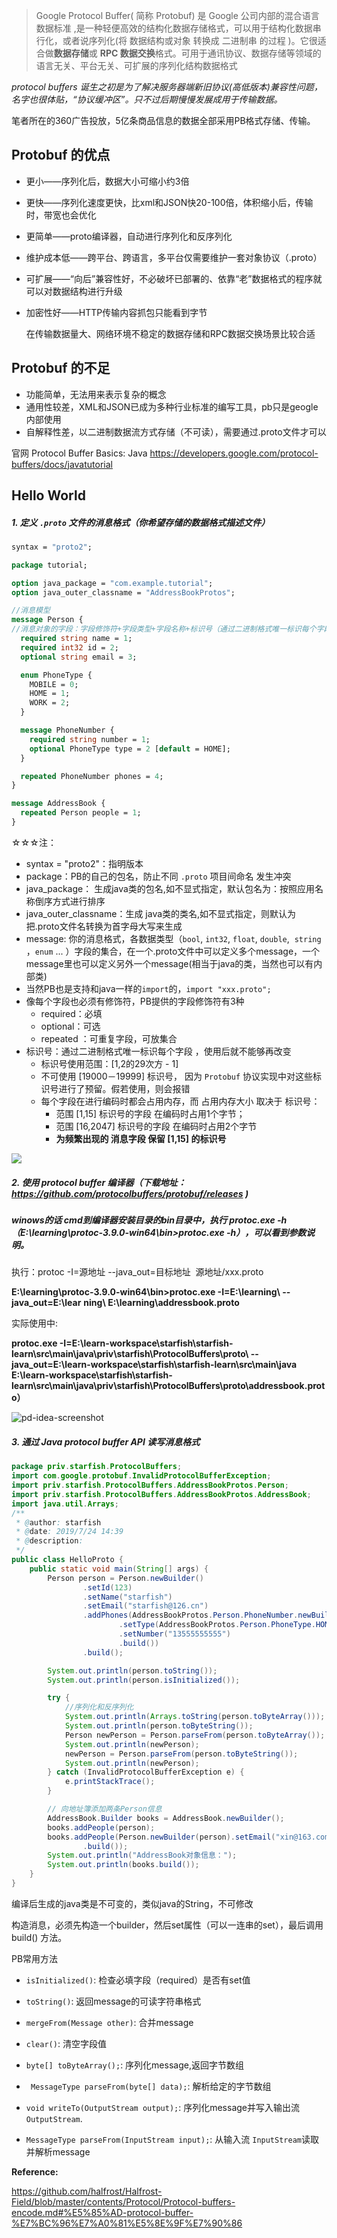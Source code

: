 > Google Protocol Buffer( 简称 Protobuf) 是 Google 公司内部的混合语言数据标准 ,是一种轻便高效的结构化数据存储格式，可以用于结构化数据串行化，或者说序列化(将 数据结构或对象 转换成 二进制串 的过程 )。它很适合做**数据存储**或 **RPC 数据交换**格式。可用于通讯协议、数据存储等领域的语言无关、平台无关、可扩展的序列化结构数据格式 

*protocol buffers 诞生之初是为了解决服务器端新旧协议(高低版本)兼容性问题，名字也很体贴，“协议缓冲区”。只不过后期慢慢发展成用于传输数据。*

笔者所在的360广告投放，5亿条商品信息的数据全部采用PB格式存储、传输。

## Protobuf 的优点

- 更小——序列化后，数据大小可缩小约3倍
- 更快——序列化速度更快，比xml和JSON快20-100倍，体积缩小后，传输时，带宽也会优化
- 更简单——proto编译器，自动进行序列化和反序列化
- 维护成本低——跨平台、跨语言，多平台仅需要维护一套对象协议（.proto）
- 可扩展——“向后”兼容性好，不必破坏已部署的、依靠“老”数据格式的程序就可以对数据结构进行升级
- 加密性好——HTTP传输内容抓包只能看到字节

	在传输数据量大、网络环境不稳定的数据存储和RPC数据交换场景比较合适	

## Protobuf 的不足

- 功能简单，无法用来表示复杂的概念
- 通用性较差，XML和JSON已成为多种行业标准的编写工具，pb只是geogle内部使用
- 自解释性差，以二进制数据流方式存储（不可读），需要通过.proto文件才可以



官网 Protocol Buffer Basics: Java <https://developers.google.com/protocol-buffers/docs/javatutorial> 



## Hello World

##### 1. 定义 `.proto` 文件的消息格式（你希望存储的数据格式描述文件）

```protobuf
syntax = "proto2";

package tutorial;

option java_package = "com.example.tutorial";
option java_outer_classname = "AddressBookProtos";

//消息模型
message Person {
//消息对象的字段：字段修饰符+字段类型+字段名称+标识号（通过二进制格式唯一标识每个字段，不变可）
  required string name = 1;
  required int32 id = 2;
  optional string email = 3;

  enum PhoneType {
    MOBILE = 0;
    HOME = 1;
    WORK = 2;
  }

  message PhoneNumber {
    required string number = 1;
    optional PhoneType type = 2 [default = HOME];
  }

  repeated PhoneNumber phones = 4;
}

message AddressBook {
  repeated Person people = 1;
}
```

☆☆☆注： 

- syntax = "proto2"：指明版本
- package：PB的自己的包名，防止不同 `.proto` 项目间命名 发生冲突 
- java_package： 生成java类的包名,如不显式指定，默认包名为：按照应用名称倒序方式进行排序
- java_outer_classname：生成 java类的类名,如不显式指定，则默认为把.proto文件名转换为首字母大写来生成
- message: 你的消息格式，各数据类型（`bool`, `int32`, `float`, `double`,  `string` ，`enum` ... ）字段的集合，在一个.proto文件中可以定义多个message，一个message里也可以定义另外一个message(相当于java的类，当然也可以有内部类)
- 当然PB也是支持和java一样的`import`的，`import "xxx.proto";`
- 像每个字段也必须有修饰符，PB提供的字段修饰符有3种
  - required：必填
  - optional：可选
  - repeated ：可重复字段，可放集合
- 标识号：通过二进制格式唯一标识每个字段 ，使用后就不能够再改变
  - 标识号使用范围：[1,2的29次方 - 1]
  - 不可使用 [19000－19999] 标识号， 因为 `Protobuf` 协议实现中对这些标识号进行了预留。假若使用，则会报错
  - 每个字段在进行编码时都会占用内存，而 占用内存大小 取决于 标识号： 
    - 范围 [1,15] 标识号的字段 在编码时占用1个字节；
    - 范围 [16,2047] 标识号的字段 在编码时占用2个字节
    - **为频繁出现的 消息字段 保留 [1,15] 的标识号**

![](https://tva1.sinaimg.cn/large/006tNbRwly1gacq3rmwohj30hb04n75k.jpg)



##### 2. 使用 protocol buffer 编译器（下载地址：<https://github.com/protocolbuffers/protobuf/releases> )

##### winows的话 cmd到编译器安装目录的bin目录中，执行  **protoc.exe -h  （E:\learning\protoc-3.9.0-win64\bin>protoc.exe -h**），可以看到参数说明。

执行：protoc -I=源地址 --java_out=目标地址  源地址/xxx.proto 

**E:\learning\protoc-3.9.0-win64\bin>protoc.exe -I=E:\learning\ --java_out=E:\lear**
**ning\ E:\learning\addressbook.proto**



实际使用中:

**protoc.exe -I=E:\learn-workspace\starfish\starfish-learn\src\main\java\priv\starfish\ProtocolBuffers\proto\ --java_out=E:\learn-workspace\starfish\starfish-learn\src\main\java  E:\learn-workspace\starfish\starfish-learn\src\main\java\priv\starfish\ProtocolBuffers\proto\addressbook.proto）**

![pd-idea-screenshot](https://tva1.sinaimg.cn/large/006tNbRwly1gacq5rd8drj30xf0daq4w.jpg)

##### 3. 通过 Java protocol buffer API 读写消息格式

```java
package priv.starfish.ProtocolBuffers;
import com.google.protobuf.InvalidProtocolBufferException;
import priv.starfish.ProtocolBuffers.AddressBookProtos.Person;
import priv.starfish.ProtocolBuffers.AddressBookProtos.AddressBook;
import java.util.Arrays;
/**
 * @author: starfish
 * @date: 2019/7/24 14:39
 * @description:
 */
public class HelloProto {
    public static void main(String[] args) {
        Person person = Person.newBuilder()
                .setId(123)
                .setName("starfish")
                .setEmail("starfish@126.cn")
                .addPhones(AddressBookProtos.Person.PhoneNumber.newBuilder()
                        .setType(AddressBookProtos.Person.PhoneType.HOME)
                        .setNumber("13555555555")
                        .build())
                .build();

        System.out.println(person.toString());
        System.out.println(person.isInitialized());

        try {
            //序列化和反序列化
            System.out.println(Arrays.toString(person.toByteArray()));
            System.out.println(person.toByteString());
            Person newPerson = Person.parseFrom(person.toByteArray());
            System.out.println(newPerson);
            newPerson = Person.parseFrom(person.toByteString());
            System.out.println(newPerson);
        } catch (InvalidProtocolBufferException e) {
            e.printStackTrace();
        }

        // 向地址簿添加两条Person信息
        AddressBook.Builder books = AddressBook.newBuilder();
        books.addPeople(person);
        books.addPeople(Person.newBuilder(person).setEmail("xin@163.com")
                .build());
        System.out.println("AddressBook对象信息：");
        System.out.println(books.build());
    }
}
```



编译后生成的java类是不可变的，类似java的String，不可修改

构造消息，必须先构造一个builder，然后set属性（可以一连串的set），最后调用build() 方法。



PB常用方法

- `isInitialized()`: 检查必填字段（required）是否有set值
- `toString()`: 返回message的可读字符串格式
- `mergeFrom(Message other)`: 合并message
- `clear()`: 清空字段值

- `byte[] toByteArray();`: 序列化message,返回字节数组
- ` MessageType parseFrom(byte[] data);`: 解析给定的字节数组
- `void writeTo(OutputStream output);`: 序列化message并写入输出流`OutputStream`.
- `MessageType parseFrom(InputStream input);`: 从输入流 `InputStream`读取并解析message



**Reference:**

<https://github.com/halfrost/Halfrost-Field/blob/master/contents/Protocol/Protocol-buffers-encode.md#%E5%85%AD-protocol-buffer-%E7%BC%96%E7%A0%81%E5%8E%9F%E7%90%86> 